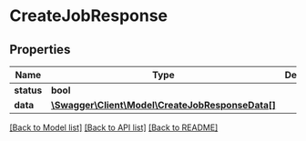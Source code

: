 # CreateJobResponse

## Properties
Name | Type | Description | Notes
------------ | ------------- | ------------- | -------------
**status** | **bool** |  | 
**data** | [**\Swagger\Client\Model\CreateJobResponseData[]**](CreateJobResponseData.md) |  | 

[[Back to Model list]](../README.md#documentation-for-models) [[Back to API list]](../README.md#documentation-for-api-endpoints) [[Back to README]](../README.md)


